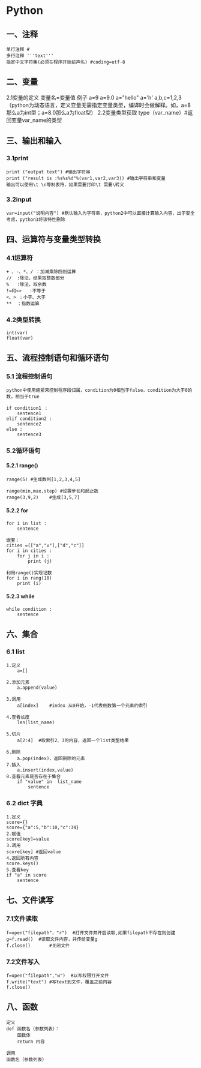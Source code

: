 # Python
## 一、注释
	单行注释 #
	多行注释 '''text'''
	指定中文字符集(必须在程序开始前声名)	#coding=utf-8

## 二、变量
2.1变量的定义
	变量名=变量值	
	例子
	a=9
	a=9.0
	a="hello"
	a='h'
	a,b,c=1,2,3
	（python为动态语言，定义变量无需指定变量类型，编译时会做解释。如，a=8那么a为int型；a=8.0那么a为float型）
2.2变量类型获取
	type（var_name）#返回变量var_name的类型
	
## 三、输出和输入
### 3.1print
	print ("output text") #输出字符串
	print ("result is :%s%s%d"%(var1,var2,var3)) #输出字符串和变量
	输出可以使用\t \n等制表符，如果需要打印\t 需要\转义
### 3.2input
	var=input("说明内容") #默认输入为字符串，python2中可以直接计算输入内容，出于安全考虑，python3将该特性删除

## 四、运算符与变量类型转换
### 4.1运算符
	+ 、-、*、/ ：加减乘除四则运算
	//	:除法，结果取整数部分
	%	:除法，取余数
	!=和<>	:不等于
	<、>	：小于、大于
	**	：指数运算
	
### 4.2类型转换
	int(var)
	float(var)

## 五、流程控制语句和循环语句
### 5.1 流程控制语句
	python中使用缩紧来控制程序段归属，condition为0相当于false，condition为大于0的数，相当于true
	
	if condition1 ：
	    sentence1
	elif condition2 :
	    sentence2
	else :
		sentence3
		
### 5.2循环语句
#### 5.2.1 range()
	range(5) #生成数列[1,2,3,4,5]
	
	range(min,max,step) #设置步长和起止数
	range(3,9,2)	#生成[3,5,7]
	
#### 5.2.2 for
	
	for i in list :
	    sentence

	嵌套：
	cities =[["a","v"],["d","c"]]
	for i in cities :
		for j in i :
			print (j)
    
	利用range()实现记数
	for i in rang(10)
		print (i)

#### 5.2.3 while
	while condition :
		sentence
	
## 六、集合
### 6.1 list
	1.定义
		a=[]
		
	2.添加元素
		a.append(value)
		
	3.调用
		a[index]	#index 从0开始，-1代表倒数第一个元素的索引
		
	4.查看长度
		len(list_name)
	
	5.切片
		a[2:4]	#取索引2、3的内容，返回一个list类型结果
		
	6.删除
		a.pop(index)，返回删除的元素
	7.插入
		a.insert(index,value)
	8.查看元素是否存在于集合
		if "value" in  list_name
			sentence
		
### 6.2 dict 字典
	1.定义
	score={}
	score={"a":5,"b":10,"c":34}
	2.赋值
	score[key]=value
	3.调用
	score[key] #返回value
	4.返回所有内容
	score.keys()
	5.查看key
	if "a" in score 
		sentence

## 七、文件读写
### 7.1文件读取
	f=open("filepath"，"r")	#打开文件并开启读取,如果filepath不存在则创建
	g=f.read()	#读取文件内容，并传给变量g
	f.close()		#关闭文件
### 7.2文件写入
	f=open("filepath","w")	#以写权限打开文件
	f.write("text")	#写text到文件，覆盖之前内容
	f.close()
## 八、函数
	定义
	def 函数名（参数列表）：
		函数体
		return 内容
		
	调用
	函数名（参数列表）
